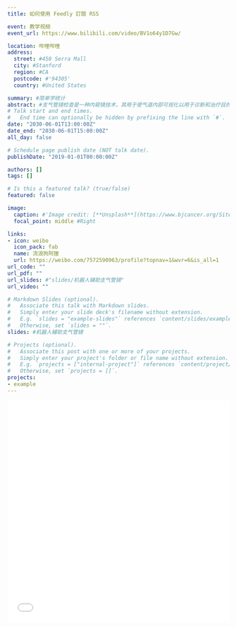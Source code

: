 ```yaml
---
title: 如何使用 Feedly 訂閱 RSS

event: 教学视频
event_url: https://www.bilibili.com/video/BV1o64y1D7Gw/

location: 哔哩哔哩
address:
  street: #450 Serra Mall
  city: #Stanford
  region: #CA
  postcode: #'94305'
  country: #United States

summary: #简单学统计
abstract: #支气管镜检查是一种内窥镜技术，其用于使气道内部可视化以用于诊断和治疗目的。通常通过鼻子或嘴巴或偶尔通过气管切开术将器械插入气道。这使执业医师可以检查患者的呼吸道是否存在异物，出血，肿瘤或炎症等异常情况。可以从肺部内部获取样本。支气管镜的构造从带有照明设备的刚性金属管到带有实时视频设备的柔性光纤仪器不等。
# Talk start and end times.
#   End time can optionally be hidden by prefixing the line with `#`.
date: "2030-06-01T13:00:00Z"
date_end: "2030-06-01T15:00:00Z"
all_day: false

# Schedule page publish date (NOT talk date).
publishDate: "2019-01-01T00:00:00Z"

authors: []
tags: []

# Is this a featured talk? (true/false)
featured: false

image:
  caption: #'Image credit: [**Unsplash**](https://www.bjcancer.org/Sites/Uploaded/UserUpLoad/20190401/20190401175914.jpg)'
  focal_point: middle #Right

links:
- icon: weibo
  icon_pack: fab
  name: 流浪狗阿狸
  url: https://weibo.com/7572590963/profile?topnav=1&wvr=6&is_all=1
url_code: ""
url_pdf: ""
url_slides: #"slides/机器人辅助支气管镜"
url_video: ""

# Markdown Slides (optional).
#   Associate this talk with Markdown slides.
#   Simply enter your slide deck's filename without extension.
#   E.g. `slides = "example-slides"` references `content/slides/example-slides.md`.
#   Otherwise, set `slides = ""`.
slides: #机器人辅助支气管镜

# Projects (optional).
#   Associate this post with one or more of your projects.
#   Simply enter your project's folder or file name without extension.
#   E.g. `projects = ["internal-project"]` references `content/project/deep-learning/index.md`.
#   Otherwise, set `projects = []`.
projects:
- example
---
```




<iframe src="//player.bilibili.com/player.html?aid=757250869&bvid=BV1o64y1D7Gw&cid=316003418&page=1&high_quality=1" scrolling="no" border="0" frameborder="no" framespacing="0" allowfullscreen="true"width="100%" height="500"> </iframe>